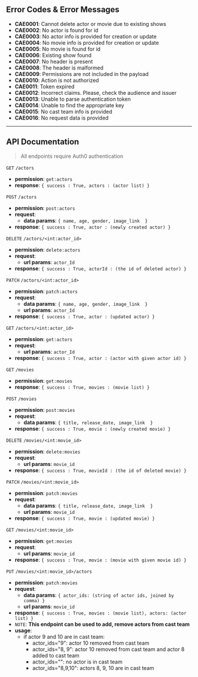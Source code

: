 ## Error Codes & Error Messages

- **CAE0001**: Cannot delete actor or movie due to existing shows
- **CAE0002**: No actor is found for id
- **CAE0003**: No actor info is provided for creation or update
- **CAE0004**: No movie info is provided for creation or update
- **CAE0005**: No movie is found for id
- **CAE0006**: Existing show found
- **CAE0007**: No header is present
- **CAE0008**: The header is malformed
- **CAE0009**: Permissions are not included in the payload 
- **CAE0010**: Action is not authorized
- **CAE0011**: Token expired
- **CAE0012**: Incorrect claims. Please, check the audience and issuer
- **CAE0013**: Unable to parse authentication token
- **CAE0014**: Unable to find the appropriate key
- **CAE0015**: No cast team info is provided
- **CAE0016**: No request data is provided

---

## API Documentation

> All endpoints require Auth0 authentication

`GET` ```/actors```
- __permission__: `get:actors`
-  __response__: `{ success : True, actors : (actor list) }`

`POST` ```/actors```
- __permission__: `post:actors`
- __request__:
    - __data params__: `{ name, age, gender, image_link  }`
-  __response__: `{ success : True, actor : (newly created actor) }`

`DELETE` ```/actors/<int:actor_id>```
- __permission__: `delete:actors`
- __request__:
    - __url params__: `actor_Id`
-  __response__: `{ success : True, actorId : (the id of deleted actor) }`

`PATCH` ```/actors/<int:actor_id>```
- __permission__: `patch:actors`
- __request__:
    - __data params__: `{ name, age, gender, image_link  }`
    - __url params__: `actor_Id`
-  __response__: `{ success : True, actor : (updated actor) }`

`GET` ```/actors/<int:actor_id>```
- __permission__: `get:actors`
- __request__:
    - __url params__: `actor_Id`
-  __response__: `{ success : True, actor : (actor with given actor id) }`

`GET` ```/movies```
- __permission__: `get:movies`
-  __response__: `{ success : True, movies : (movie list) }`

`POST` ```/movies```
- __permission__: `post:movies`
- __request__:
    - __data params__: `{ title, release_date, image_link  }`
-  __response__: `{ success : True, movie : (newly created movie) }`

`DELETE` ```/movies/<int:movie_id>```
- __permission__: `delete:movies`
- __request__:
    - __url params__: `movie_id`
-  __response__: `{ success : True, movieId : (the id of deleted movie) }`

`PATCH` ```/movies/<int:movie_id>```
- __permission__: `patch:movies`
- __request__:
    - __data params__: `{ title, release_date, image_link  }`
    - __url params__: `movie_id`
-  __response__: `{ success : True, movie : (updated movie) }`

`GET` ```/movies/<int:movie_id>```
- __permission__: `get:movies`
- __request__:
    - __url params__: `movie_id`
-  __response__: `{ success : True, movie : (movie with given movie id) }`

`PUT` ```/movies/<int:movie_id>/actors```
- __permission__: `patch:movies`
- __request__:
    - __data params__: `{ actor_ids: (string of actor ids, joined by comma) }`
    - __url params__: `movie_id`
-  __response__: `{ success : True, movies : (movie list), actors: (actor list) }`
- `NOTE`: **This endpoint can be used to add, remove actors from cast team**
- __usage__: 
    - if actor 9 and 10 are in cast team:
        - actor_ids="9": actor 10 removed from cast team
        - actor_ids="8, 9": actor 10 removed from cast team and actor 8 added to cast team
        - actor_ids="": no actor is in cast team
        - actor_ids="8,9,10": actors 8, 9, 10 are in cast team